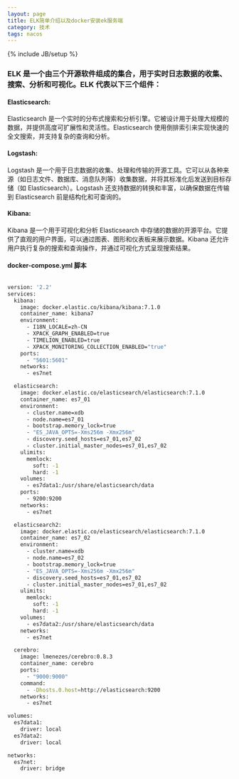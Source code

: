 ```yaml
---
layout: page
title: ELK简单介绍以及docker安装ek服务端
category: 技术
tags: nacos
---
```

{% include JB/setup %}


### ELK 是一个由三个开源软件组成的集合，用于实时日志数据的收集、搜索、分析和可视化。ELK 代表以下三个组件：

#### Elasticsearch:

Elasticsearch 是一个实时的分布式搜索和分析引擎。它被设计用于处理大规模的数据，并提供高度可扩展性和灵活性。Elasticsearch 使用倒排索引来实现快速的全文搜索，并支持复杂的查询和分析。

#### Logstash:

Logstash 是一个用于日志数据的收集、处理和传输的开源工具。它可以从各种来源（如日志文件、数据库、消息队列等）收集数据，并将其标准化后发送到目标存储（如 Elasticsearch）。Logstash 还支持数据的转换和丰富，以确保数据在传输到 Elasticsearch 前是结构化和可查询的。
#### Kibana:

Kibana 是一个用于可视化和分析 Elasticsearch 中存储的数据的开源平台。它提供了直观的用户界面，可以通过图表、图形和仪表板来展示数据。Kibana 还允许用户执行复杂的搜索和查询操作，并通过可视化方式呈现搜索结果。

#### docker-compose.yml 脚本

```bash

version: '2.2'
services:
  kibana:
    image: docker.elastic.co/kibana/kibana:7.1.0
    container_name: kibana7
    environment:
      - I18N_LOCALE=zh-CN
      - XPACK_GRAPH_ENABLED=true
      - TIMELION_ENABLED=true
      - XPACK_MONITORING_COLLECTION_ENABLED="true"
    ports:
      - "5601:5601"
    networks:
      - es7net

  elasticsearch:
    image: docker.elastic.co/elasticsearch/elasticsearch:7.1.0
    container_name: es7_01
    environment:
      - cluster.name=xdb
      - node.name=es7_01
      - bootstrap.memory_lock=true
      - "ES_JAVA_OPTS=-Xms256m -Xmx256m"
      - discovery.seed_hosts=es7_01,es7_02
      - cluster.initial_master_nodes=es7_01,es7_02
    ulimits:
      memlock:
        soft: -1
        hard: -1
    volumes:
      - es7data1:/usr/share/elasticsearch/data
    ports:
      - 9200:9200
    networks:
      - es7net

  elasticsearch2:
    image: docker.elastic.co/elasticsearch/elasticsearch:7.1.0
    container_name: es7_02
    environment:
      - cluster.name=xdb
      - node.name=es7_02
      - bootstrap.memory_lock=true
      - "ES_JAVA_OPTS=-Xms256m -Xmx256m"
      - discovery.seed_hosts=es7_01,es7_02
      - cluster.initial_master_nodes=es7_01,es7_02
    ulimits:
      memlock:
        soft: -1
        hard: -1
    volumes:
      - es7data2:/usr/share/elasticsearch/data
    networks:
      - es7net

  cerebro:
    image: lmenezes/cerebro:0.8.3
    container_name: cerebro
    ports:
      - "9000:9000"
    command:
      - -Dhosts.0.host=http://elasticsearch:9200
    networks:
      - es7net

volumes:
  es7data1:
    driver: local
  es7data2:
    driver: local

networks:
  es7net:
    driver: bridge
```

